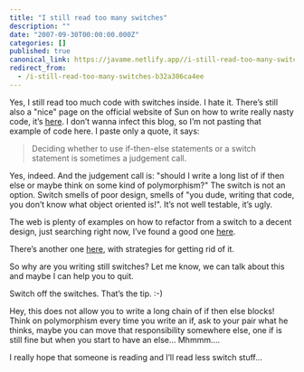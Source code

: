 ```yaml
---
title: "I still read too many switches"
description: ""
date: "2007-09-30T00:00:00.000Z"
categories: []
published: true
canonical_link: https://javame.netlify.app//i-still-read-too-many-switches-b32a306ca4ee
redirect_from:
  - /i-still-read-too-many-switches-b32a306ca4ee
---
```


Yes, I still read too much code with switches inside. I hate it. There’s still also a "nice" page on the official website of Sun on how to write really nasty code, it’s [here](http://java.sun.com/docs/books/tutorial/java/nutsandbolts/switch.html). I don’t wanna infect this blog, so I’m not pasting that example of code here. I paste only a quote, it says:

> Deciding whether to use if-then-else statements or a switch statement is sometimes a judgement call.

Yes, indeed. And the judgement call is: "should I write a long list of if then else or maybe think on some kind of polymorphism?" The switch is not an option. Switch smells of poor design, smells of "you dude, writing that code, you don’t know what object oriented is!". It’s not well testable, it’s ugly.

The web is plenty of examples on how to refactor from a switch to a decent design, just searching right now, I’ve found a good one [here](http://hanuska.blogspot.com/2006/08/swich-statement-code-smell-and.html).

There’s another one [here](http://sis36.berkeley.edu/projects/streek/agile/bad-smells-in-code.html#Switch+Statements), with strategies for getting rid of it.

So why are you writing still switches? Let me know, we can talk about this and maybe I can help you to quit.

Switch off the switches. That’s the tip. :-)

Hey, this does not allow you to write a long chain of if then else blocks! Think on polymorphism every time you write an if, ask to your pair what he thinks, maybe you can move that responsibility somewhere else, one if is still fine but when you start to have an else… Mhmmm….

I really hope that someone is reading and I’ll read less switch stuff…
